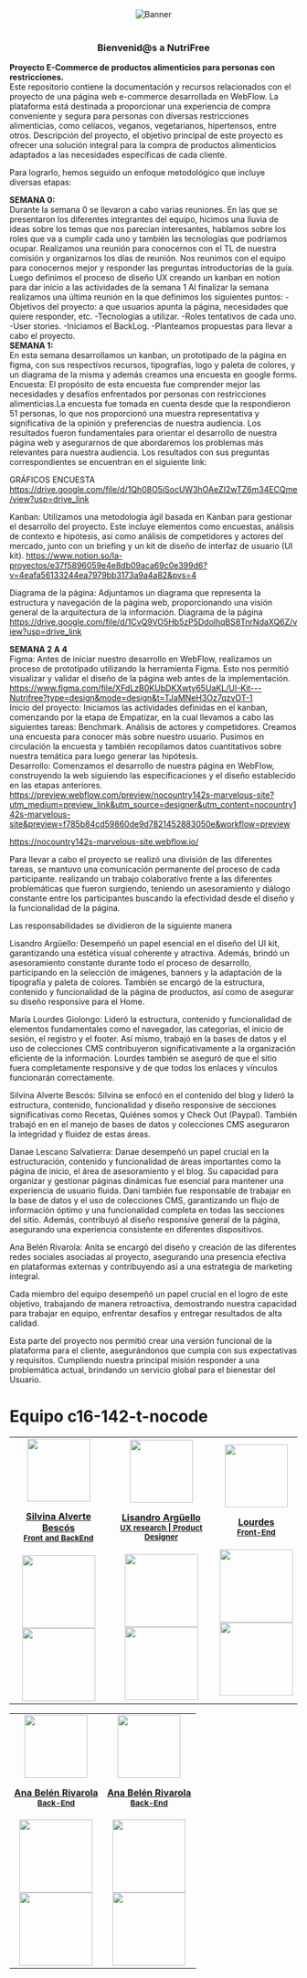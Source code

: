 <div>

<!-- PROJECT LOGO -->
<div align='center'>
<img src="https://assets-global.website-files.com/65d0e4b6850abefb386a167a/65df2a8d446a3348bcc9518c_Green%20Vintage%20Agriculture%20and%20Farming%20Logo.png" alt="Banner">
</div>
<br />
  <div align='center'>
<h3>Bienvenid@s a NutriFree</h3></div>

  <p>
    <strong>Proyecto E-Commerce de productos alimenticios para personas con restricciones.</strong> 
    <br />
     Este repositorio contiene la documentación y recursos relacionados con el proyecto de una página web e-commerce desarrollada en WebFlow. La plataforma está destinada a proporcionar una experiencia de compra conveniente y segura para personas con diversas restricciones alimenticias, como celíacos, veganos, vegetarianos, hipertensos, entre otros. Descripción del proyecto, el objetivo principal de este proyecto es ofrecer una solución integral para la compra de productos alimenticios adaptados a las necesidades específicas de cada cliente.
  </p>
</div>
 <div align='left'>
 Para lograrlo, hemos seguido un enfoque metodológico que incluye diversas etapas:

<strong> SEMANA 0:</strong>
 <br />
Durante la semana 0 se llevaron a cabo varias reuniones. En las que se presentaron los diferentes integrantes del equipo, hicimos una lluvia de ideas sobre los temas que nos parecían interesantes, hablamos sobre los roles que va a cumplir cada uno y también las tecnologías que podríamos ocupar. Realizamos una reunión para conocernos con el TL de nuestra comisión y organizarnos los días de reunión.
Nos reunimos con el equipo para conocernos mejor y responder las preguntas introductorias de la guía.
Luego definimos el proceso de diseño UX creando un kanban en notion para dar inicio a las actividades de la semana 1 Al finalizar la semana realizamos una última reunión en la que definimos los siguientes puntos: -Objetivos del proyecto: a que usuarios apunta la página, necesidades que quiere responder, etc. -Tecnologías a utilizar. -Roles tentativos de cada uno. -User stories. -Iniciamos el BackLog. -Planteamos propuestas para llevar a cabo el proyecto.
 <br />
<strong> SEMANA 1:</strong> 
 <br />
En esta semana desarrollamos un kanban, un prototipado de la página en figma, con sus respectivos recursos, tipografías, logo y paleta de colores, y un diagrama de la misma y además creamos una encuesta en google forms. Encuesta: El propósito de esta encuesta fue comprender mejor las necesidades y desafíos enfrentados por personas con restricciones alimenticias.La encuesta fue tomada en cuenta desde que la respondieron 51 personas, lo que nos proporcionó una muestra representativa y significativa de la opinión y preferencias de nuestra audiencia. Los resultados fueron fundamentales para orientar el desarrollo de nuestra página web y asegurarnos de que abordaremos los problemas más relevantes para nuestra audiencia. Los resultados con sus preguntas correspondientes se encuentran en el siguiente link:

GRÁFICOS ENCUESTA https://drive.google.com/file/d/1Qh08O5iSocUW3hOAeZI2wTZ6m34ECQme/view?usp=drive_link

Kanban: Utilizamos una metodología ágil basada en Kanban para gestionar el desarrollo del proyecto. Este incluye elementos como encuestas, análisis de contexto e hipótesis, así como análisis de competidores y actores del mercado, junto con un briefing y un kit de diseño de interfaz de usuario (UI kit).
https://www.notion.so/la-proyectos/e37f5896059e4e8db09aca69c0e399d6?v=4eafa56133244ea7979bb3173a9a4a82&pvs=4

Diagrama de la página: Adjuntamos un diagrama que representa la estructura y navegación de la página web, proporcionando una visión general de la arquitectura de la información.
Diagrama de la página https://drive.google.com/file/d/1CvQ9VO5Hb5zP5DdolhqBS8TnrNdaXQ6Z/view?usp=drive_link 

<strong> SEMANA 2 A 4 </strong> 
 <br />
Figma: Antes de iniciar nuestro desarrollo en WebFlow, realizamos un proceso de prototipado utilizando la herramienta Figma. Esto nos permitió visualizar y validar el diseño de la página web antes de la implementación.
https://www.figma.com/file/XFdLzB0KUbDKXwty65UaKL/UI-Kit---Nutrifree?type=design&mode=design&t=TJaMNeH3Oz7qzvOT-1
 <br />
Inicio del proyecto: Iniciamos las actividades definidas en el kanban, comenzando por la etapa de Empatizar, en la cual llevamos a cabo las siguientes tareas: Benchmark. Análisis de actores y competidores. Creamos una encuesta para conocer más sobre nuestro usuario.
Pusimos en circulación la encuesta y también recopilamos datos cuantitativos sobre nuestra temática para luego generar las hipótesis.
 <br />
Desarrollo:
Comenzamos el desarrollo de nuestra página en WebFlow, construyendo la web siguiendo las especificaciones y el diseño establecido en las etapas anteriores. 
https://preview.webflow.com/preview/nocountry142s-marvelous-site?utm_medium=preview_link&utm_source=designer&utm_content=nocountry142s-marvelous-site&preview=f785b84cd59860de9d7821452883050e&workflow=preview

https://nocountry142s-marvelous-site.webflow.io/

Para llevar a cabo el proyecto se realizó una división de las diferentes tareas, se mantuvo una comunicación permanente del proceso de cada participante. realizando un trabajo colaborativo frente a las diferentes problemáticas que fueron surgiendo, teniendo  un asesoramiento y diálogo constante entre los participantes buscando la efectividad desde el diseño y la funcionalidad de la página.

</div>

Las responsabilidades se dividieron de la siguiente manera

Lisandro Argüello: 
Desempeñó un papel esencial en el diseño del UI kit, garantizando una estética visual coherente y atractiva. Además, brindó un asesoramiento constante durante todo el proceso de desarrollo, participando en la selección de imágenes, banners y la adaptación de la tipografía y paleta de colores. También se encargó de la estructura, contenido y funcionalidad de la página de productos, así como de asegurar su diseño responsive para el Home.

María Lourdes Giolongo:
Lideró la estructura, contenido y funcionalidad de elementos fundamentales como el navegador, las categorías, el inicio de sesión, el registro y el footer. Así mismo, trabajó en la bases de datos y el uso de colecciones CMS contribuyeron significativamente a la organización eficiente de la información. Lourdes también se aseguró de que el sitio fuera completamente responsive y de que todos los enlaces y vínculos funcionarán correctamente.

Silvina Alverte Bescós:
Silvina se enfocó en el contenido del blog y lideró la estructura, contenido, funcionalidad y diseño responsive de secciones significativas como Recetas, Quiénes somos y Check Out (Paypal). También trabajó en en el manejo de bases de datos y colecciones CMS aseguraron la integridad y fluidez de estas áreas.

Danae Lescano Salvatierra:
Danae desempeñó un papel crucial en la estructuración, contenido y funcionalidad de áreas importantes como la página de inicio, el área de asesoramiento y el blog. Su capacidad para organizar y gestionar páginas dinámicas fue esencial para mantener una experiencia de usuario fluida. Dani también fue responsable de trabajar en la base de datos y el uso de colecciones CMS, garantizando un flujo de información óptimo y una funcionalidad completa en todas las secciones del sitio. Además, contribuyó al diseño responsive general de la página, asegurando una experiencia consistente en diferentes dispositivos.

Ana Belén Rivarola:
Anita se encargó del diseño y creación de las diferentes redes sociales asociadas al proyecto, asegurando una presencia efectiva en plataformas externas y contribuyendo así a una estrategia de marketing integral.

Cada miembro del equipo desempeñó un papel crucial en el logro de este objetivo, trabajando de manera retroactiva, demostrando nuestra capacidad para trabajar en equipo, enfrentar desafíos y entregar resultados de alta calidad.

Esta parte del proyecto nos permitió crear una versión funcional de la plataforma para el cliente, asegurándonos que cumpla con sus expectativas y requisitos. Cumpliendo nuestra principal misión responder a  una problemática actual, brindando un servicio global para el bienestar del Usuario.
 <br />
<h1> Equipo c16-142-t-nocode  
</h1>

<table align='center'>
  <tr>
    <td align='center'>
      <div >
        <a href="https://github.com/Salverte" target="_blank" rel="author" >
          <img width="110" src="https://avatars.githubusercontent.com/u/102389920?v=4"/>
        </a>
      <a href="" target="_blank" rel="author">
          <h4 style="margin-top: 1rem;">Silvina Alverte Bescós</br><small>Front and BackEnd</small></h4>
        </a>
        <div style='display: flex; flex-direction: column'>
        <a href="https://github.com/Salverte" target="_blank">
          <img style='width:8rem' src="https://img.shields.io/static/v1?style=for-the-badge&message=GitHub&color=172B4D&logo=GitHub&logoColor=FFFFFF&label="/>
        </a>
        <a href="https://www.linkedin.com/in/silvina-alverte-bescos" target="_blank">
          <img style='width:8rem' src="https://img.shields.io/badge/linkedin%20-%230077B5.svg?&style=for-the-badge&logo=linkedin&logoColor=white"/>
        </a>
        </div>
      </div>
 </td>
    <td align='center'>
      <div >
        <a href="https://github.com/lisandroarguello" target="_blank" rel="author">
          <img width="110" src="https://media.licdn.com/dms/image/D4D03AQHSc_bGxgB7Mg/profile-displayphoto-shrink_200_200/0/1708989057068?e=1715212800&v=beta&t=seDfHxyHVB1Dx_YZur9OC1ZUW1ah-TUwLssq1VVYUAo"/>
        </a>
        <a href="" target="_blank" rel="author">
          <h4 style="margin-top: 1rem;">Lisandro Argüello</br><small>UX research | Product Designer</small></h4>
        </a>
        <div style='display: flex; flex-direction: column'>
        <a href="https://github.com/lisandroarguello" target="_blank">
          <img style='width:8rem' src="https://img.shields.io/static/v1?style=for-the-badge&message=GitHub&color=172B4D&logo=GitHub&logoColor=FFFFFF&label="/>
        </a>
        <a href="https://www.linkedin.com/in/lisandroarguello/" target="_blank">
          <img style='width:8rem' src="https://img.shields.io/badge/linkedin%20-%230077B5.svg?&style=for-the-badge&logo=linkedin&logoColor=white"/>
        </a>
        </div>
      </div>
    </td>
    <td align='center'>
      <div >
        <a href="https://github.com/Lourdesgiolongo" target="_blank" rel="author">
          <img width="110" src="https://avatars.githubusercontent.com/u/112575954?v=4"/>
        </a>
        <a href="https://github.com/Lourdesgiolongo" target="_blank" rel="author">
          <h4 style="margin-top: 1rem;">Lourdes</br><small>Front-End</small></h4>
        </a>
        <div style='display: flex; flex-direction: column'>
        <a href="https://github.com/Lourdesgiolongo" target="_blank">
          <img style='width:8rem' src="https://img.shields.io/static/v1?style=for-the-badge&message=GitHub&color=172B4D&logo=GitHub&logoColor=FFFFFF&label="/>
        </a>
        <a href="https://www.linkedin.com/in/mar%C3%ADa-lourdes-giolongo-a68637262/" target="_blank">
          <img style='width:8rem' src="https://img.shields.io/badge/linkedin%20-%230077B5.svg?&style=for-the-badge&logo=linkedin&logoColor=white"/>
        </a>
        </div>
      </div>
    </td>
  </tr>
  </table>
<table align='center'>
<tr>
<td align='center'>
      <div >
        <a href="https://github.com/Anita1555" target="_blank" rel="author">
          <img width="110" src="https://media.licdn.com/dms/image/D4D35AQEMzJuD75-SAw/profile-framedphoto-shrink_200_200/0/1703470407700?e=1710547200&v=beta&t=eMM-hBtFMTChB9c3a07WufdCK7Lim7-B3UPzfpkh410"/>
        </a>
        <a href="https://github.com/Anita1555" target="_blank" rel="author">
          <h4 style="margin-top: 1rem;">Ana Belén Rivarola</br><small>Back-End</small></h4>
        </a>
        <div style='display: flex; flex-direction: column'>
        <a href="https://github.com/Anita1555" target="_blank">
          <img style='width:8rem' src="https://img.shields.io/static/v1?style=for-the-badge&message=GitHub&color=172B4D&logo=GitHub&logoColor=FFFFFF&label="/>
        </a>
        <a href="https://www.linkedin.com/in/ana-belen-rivarola-9891071a2/" target="_blank">
          <img style='width:8rem' src="https://img.shields.io/badge/linkedin%20-%230077B5.svg?&style=for-the-badge&logo=linkedin&logoColor=white"/>
        </a>
        </div>
      </div>
    </td>
<td align='center'>
      <div >
        <a href="https://github.com/Lescano713" target="_blank" rel="author">
          <img width="110" src="https://media.licdn.com/dms/image/D4D35AQEMzJuD75-SAw/profile-framedphoto-shrink_200_200/0/1703470407700?e=1710547200&v=beta&t=eMM-hBtFMTChB9c3a07WufdCK7Lim7-B3UPzfpkh410"/>
        </a>
        <a href="https://github.com/Lescano713"_blank" rel="author">
          <h4 style="margin-top: 1rem;">Ana Belén Rivarola</br><small>Back-End</small></h4>
        </a>
        <div style='display: flex; flex-direction: column'>
        <a href="https://github.com/Lescano713" target="_blank">
          <img style='width:8rem' src="https://img.shields.io/static/v1?style=for-the-badge&message=GitHub&color=172B4D&logo=GitHub&logoColor=FFFFFF&label="/>
        </a>
        <a href="https://www.linkedin.com/in/danae-lescano/" target="_blank">
          <img style='width:8rem' src="https://img.shields.io/badge/linkedin%20-%230077B5.svg?&style=for-the-badge&logo=linkedin&logoColor=white"/>
        </a>
        </div>
      </div>
    </td>
  </tr>
</table>

  

